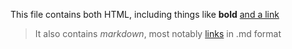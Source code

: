 This file contains both HTML, including things like **bold** [and a link](https://joinmastodon.org)

> It also contains _markdown_, most notably [links](https://joinmastodon.org) in .md format
